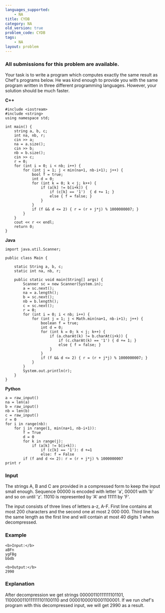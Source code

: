 ```yaml
---
languages_supported:
    - NA
title: CYDB
category: NA
old_version: true
problem_code: CYDB
tags:
    - NA
layout: problem
---
```

###  All submissions for this problem are available. 

Your task is to write a program which computes exactly the same result as Chef's programs below. He was kind enough to provide you with the same program written in three different programming languages. However, your solution should be much faster.

**C++**

```
#include <iostream>
#include <string>
using namespace std;

int main() {
	string a, b, c;
	int na, nb, r;
	cin >> a;
	na = a.size();
	cin >> b;
	nb = b.size();
	cin >> c;
	r = 0;
	for (int i = 0; i < nb; i++) {
		for (int j = 1; j < min(na+1, nb-i+1); j++) {
			bool f = true;
			int d = 0;
			for (int k = 0; k < j; k++) {
				if (a[k] != b[i+k]) { 
					if (c[k] == '1')  { d += 1; }
					else { f = false; }
				}
			}
			if (f && d <= 2) { r = (r + j*j) % 1000000007; }
		}
	}
	cout << r << endl;
	return 0;
}

```
**Java**

```
import java.util.Scanner;

public class Main {

	static String a, b, c;
	static int na, nb, r;

	public static void main(String[] args) {
		Scanner sc = new Scanner(System.in);
		a = sc.next();
		na = a.length();
		b = sc.next();
		nb = b.length();
		c = sc.next();
		r = 0;
		for (int i = 0; i < nb; i++) {
			for (int j = 1; j < Math.min(na+1, nb-i+1); j++) {
				boolean f = true;
				int d = 0;
				for (int k = 0; k < j; k++) {
					if (a.charAt(k) != b.charAt(i+k)) { 
						if (c.charAt(k) == '1') { d += 1; }
						else { f = false; }
					}
				}
				if (f && d <= 2) { r = (r + j*j) % 1000000007; }
			}
		}
		System.out.println(r);
	}
}

```
**Python**

```
a = raw_input()
na = len(a)
b = raw_input()
nb = len(b)
c = raw_input()
r = 0
for i in range(nb):
	for j in range(1, min(na+1, nb-i+1)):
		f = True
		d = 0
		for k in range(j):
			if (a[k] != b[i+k]):
				if (c[k] == '1'): d +=1
				else: f = False
		if (f and d <= 2): r = (r + j*j) % 1000000007
print r

```
### Input

The strings A, B and C are provided in a compressed form to keep the input small enough. Sequence 00000 is encoded with letter 'a', 00001 with 'b' and so on until 'z'. 11010 is represented by 'A' and 11111 by 'F'.

The input consists of three lines of letters a-z, A-F. First line contains at most 200 characters and the second one at most 2 000 000. Third line has the same length as the first line and will contain at most 40 digits 1 when decompressed.

### Example

```
<b>Input:</b>
aBFn
ygFBg
bbdb

<b>Output:</b>
2990

```
### Explanation

After decompression we get strings 00000110111111101101, 1100000110111111101100110 and 00001000010001100001. If we run chef's program with this decompressed input, we will get 2990 as a result.